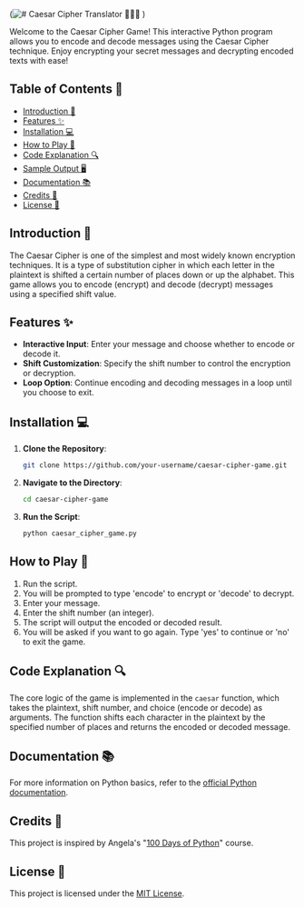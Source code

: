 (![# **Caesar Cipher Translator 🕵️‍♂️🔄**](https://github.com/user-attachments/assets/30f318aa-1367-4f43-9c23-8a38329d03cd)
)

Welcome to the Caesar Cipher Game! This interactive Python program allows you to encode and decode messages using the Caesar Cipher technique. Enjoy encrypting your secret messages and decrypting encoded texts with ease!

## **Table of Contents 📑**

- [Introduction 📖](#introduction)
- [Features ✨](#features)
- [Installation 💻](#installation)
- [How to Play 🎲](#how-to-play)
- [Code Explanation 🔍](#code-explanation)
- [Sample Output 🖥️](#sample-output)
- [Documentation 📚](#documentation)
- [Credits 👏](#credit)
- [License 📜](#license)

## **Introduction 📖**

The Caesar Cipher is one of the simplest and most widely known encryption techniques. It is a type of substitution cipher in which each letter in the plaintext is shifted a certain number of places down or up the alphabet. This game allows you to encode (encrypt) and decode (decrypt) messages using a specified shift value.

## **Features ✨**

- **Interactive Input**: Enter your message and choose whether to encode or decode it.
- **Shift Customization**: Specify the shift number to control the encryption or decryption.
- **Loop Option**: Continue encoding and decoding messages in a loop until you choose to exit.

## **Installation 💻**

1. **Clone the Repository**: 
   ```bash
   git clone https://github.com/your-username/caesar-cipher-game.git
   ```
2. **Navigate to the Directory**:
   ```bash
   cd caesar-cipher-game
   ```
3. **Run the Script**:
   ```bash
   python caesar_cipher_game.py
   ```

## **How to Play 🎲**

1. Run the script.
2. You will be prompted to type 'encode' to encrypt or 'decode' to decrypt.
3. Enter your message.
4. Enter the shift number (an integer).
5. The script will output the encoded or decoded result.
6. You will be asked if you want to go again. Type 'yes' to continue or 'no' to exit the game.

## **Code Explanation 🔍**

The core logic of the game is implemented in the `caesar` function, which takes the plaintext, shift number, and choice (encode or decode) as arguments. The function shifts each character in the plaintext by the specified number of places and returns the encoded or decoded message.

## **Documentation 📚**
For more information on Python basics, refer to the [official Python documentation](https://docs.python.org/3/).

## **Credits 👏**
This project is inspired by Angela's "[100 Days of Python](https://www.udemy.com/course/100-days-of-code/?couponCode=LETSLEARNNOWPP)" course.

## **License 📄**
This project is licensed under the [MIT License](https://github.com/muhammadazeem110/Python-Projects/blob/main/LICENSE).
